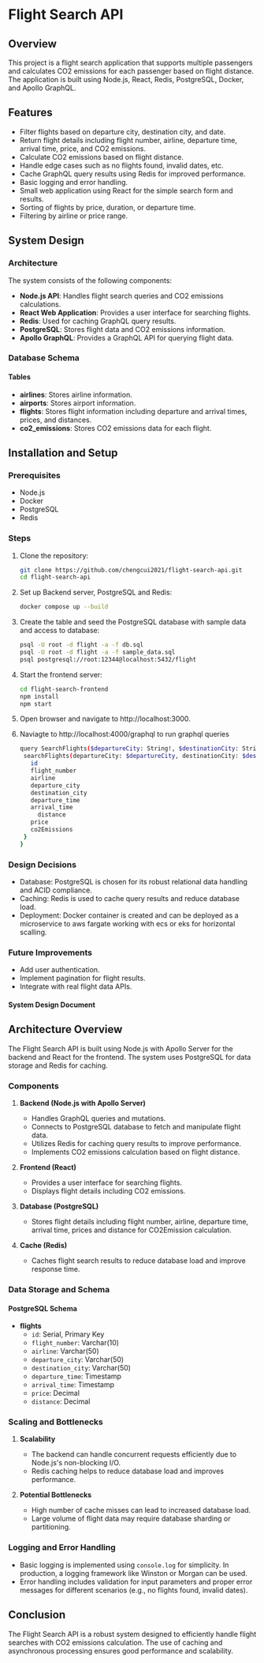 # Flight Search API

## Overview
This project is a flight search application that supports multiple passengers and calculates CO2 emissions for each passenger based on flight distance. The application is built using Node.js, React, Redis, PostgreSQL, Docker, and Apollo GraphQL.

## Features
- Filter flights based on departure city, destination city, and date.
- Return flight details including flight number, airline, departure time, arrival time, price, and CO2 emissions.
- Calculate CO2 emissions based on flight distance.
- Handle edge cases such as no flights found, invalid dates, etc.
- Cache GraphQL query results using Redis for improved performance.
- Basic logging and error handling.
- Small web application using React for the simple search form and results.
- Sorting of flights by price, duration, or departure time.
- Filtering by airline or price range.

## System Design
### Architecture
The system consists of the following components:
- **Node.js API**: Handles flight search queries and CO2 emissions calculations.
- **React Web Application**: Provides a user interface for searching flights.
- **Redis**: Used for caching GraphQL query results.
- **PostgreSQL**: Stores flight data and CO2 emissions information.
- **Apollo GraphQL**: Provides a GraphQL API for querying flight data.

### Database Schema
#### Tables
- **airlines**: Stores airline information.
- **airports**: Stores airport information.
- **flights**: Stores flight information including departure and arrival times, prices, and distances.
- **co2_emissions**: Stores CO2 emissions data for each flight.

## Installation and Setup
### Prerequisites
- Node.js
- Docker
- PostgreSQL
- Redis

### Steps
1. Clone the repository:
   ```bash
   git clone https://github.com/chengcui2021/flight-search-api.git
   cd flight-search-api
2. Set up Backend server, PostgreSQL and Redis:
   ```bash
   docker compose up --build
3. Create the table and seed the PostgreSQL database with sample data and access to database:
   ```bash
   psql -U root -d flight -a -f db.sql
   psql -U root -d flight -a -f sample_data.sql
   psql postgresql://root:12344@localhost:5432/flight

4. Start the frontend server:
   ```bash
   cd flight-search-frontend
   npm install
   npm start
5. Open browser and navigate to http://localhost:3000.

6. Naviagte to http://localhost:4000/graphql to run graphql queries
   ```bash
   query SearchFlights($departureCity: String!, $destinationCity: String!, $date: String!) {
    searchFlights(departureCity: $departureCity, destinationCity: $destinationCity, date: $date) {
      id
      flight_number
      airline
      departure_city
      destination_city
      departure_time
      arrival_time
    	distance
      price
      co2Emissions
    }
   }


### Design Decisions
- Database: PostgreSQL is chosen for its robust relational data handling and ACID compliance.
- Caching: Redis is used to cache query results and reduce database load.
- Deployment: Docker container is created and can be deployed as a microservice to aws fargate working with ecs or eks for horizontal scalling.
### Future Improvements
- Add user authentication.
- Implement pagination for flight results.
- Integrate with real flight data APIs.

#### System Design Document

## Architecture Overview

The Flight Search API is built using Node.js with Apollo Server for the backend and React for the frontend. The system uses PostgreSQL for data storage and Redis for caching.

### Components

1. **Backend (Node.js with Apollo Server)**
   - Handles GraphQL queries and mutations.
   - Connects to PostgreSQL database to fetch and manipulate flight data.
   - Utilizes Redis for caching query results to improve performance.
   - Implements CO2 emissions calculation based on flight distance.

2. **Frontend (React)**
   - Provides a user interface for searching flights.
   - Displays flight details including CO2 emissions.

3. **Database (PostgreSQL)**
   - Stores flight details including flight number, airline, departure time, arrival time, prices and distance for CO2Emission calculation.

4. **Cache (Redis)**
   - Caches flight search results to reduce database load and improve response time.

### Data Storage and Schema

#### PostgreSQL Schema

- **flights**
  - `id`: Serial, Primary Key
  - `flight_number`: Varchar(10)
  - `airline`: Varchar(50)
  - `departure_city`: Varchar(50)
  - `destination_city`: Varchar(50)
  - `departure_time`: Timestamp
  - `arrival_time`: Timestamp
  - `price`: Decimal
  - `distance`: Decimal

### Scaling and Bottlenecks

1. **Scalability**
   - The backend can handle concurrent requests efficiently due to Node.js's non-blocking I/O.
   - Redis caching helps to reduce database load and improves performance.


2. **Potential Bottlenecks**
   - High number of cache misses can lead to increased database load.
   - Large volume of flight data may require database sharding or partitioning.

### Logging and Error Handling

- Basic logging is implemented using `console.log` for simplicity. In production, a logging framework like Winston or Morgan can be used.
- Error handling includes validation for input parameters and proper error messages for different scenarios (e.g., no flights found, invalid dates).

## Conclusion

The Flight Search API is a robust system designed to efficiently handle flight searches with CO2 emissions calculation. The use of caching and asynchronous processing ensures good performance and scalability.
   